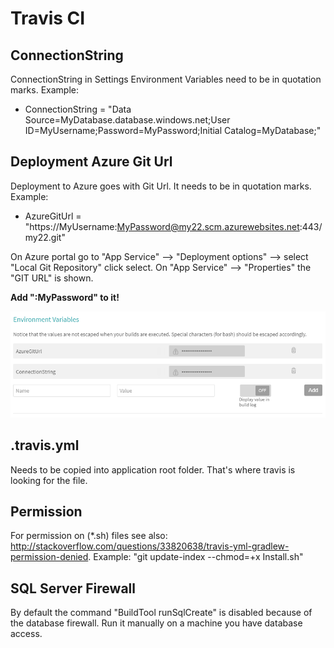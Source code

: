 # Travis CI

## ConnectionString
ConnectionString in Settings Environment Variables need to be in quotation marks. Example:
* ConnectionString = "Data Source=MyDatabase.database.windows.net;User ID=MyUsername;Password=MyPassword;Initial Catalog=MyDatabase;"

## Deployment Azure Git Url
Deployment to Azure goes with Git Url. It needs to be in quotation marks. Example:
* AzureGitUrl = "https://MyUsername:MyPassword@my22.scm.azurewebsites.net:443/my22.git"

On Azure portal go to "App Service" --> "Deployment options" --> select "Local Git Repository" click select. On "App Service" --> "Properties" the "GIT URL" is shown. 

**Add ":MyPassword" to it!**

![TravisCI](https://github.com/WorkplaceX/Framework/blob/master/Doc/TravisEnvironment.png)

## .travis.yml
Needs to be copied into application root folder. That's where travis is looking for the file.

## Permission
For permission on (*.sh) files see also: http://stackoverflow.com/questions/33820638/travis-yml-gradlew-permission-denied. Example: "git update-index --chmod=+x Install.sh"

## SQL Server Firewall
By default the command "BuildTool runSqlCreate" is disabled because of the database firewall. Run it manually on a machine you have database access.
